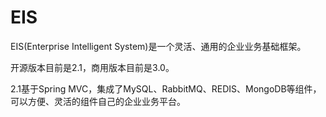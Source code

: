 # EIS

EIS(Enterprise Intelligent System)是一个灵活、通用的企业业务基础框架。

开源版本目前是2.1，商用版本目前是3.0。

2.1基于Spring MVC，集成了MySQL、RabbitMQ、REDIS、MongoDB等组件，可以方便、灵活的组件自己的企业业务平台。



